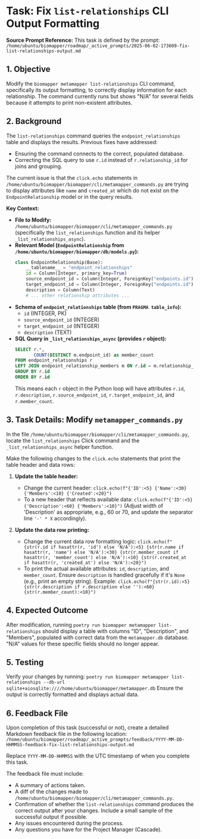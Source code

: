 # Task: Fix `list-relationships` CLI Output Formatting

**Source Prompt Reference:** This task is defined by the prompt: `/home/ubuntu/biomapper/roadmap/_active_prompts/2025-06-02-173609-fix-list-relationships-output.md`

## 1. Objective

Modify the `biomapper metamapper list-relationships` CLI command, specifically its output formatting, to correctly display information for each relationship. The command currently runs but shows "N/A" for several fields because it attempts to print non-existent attributes.

## 2. Background

The `list-relationships` command queries the `endpoint_relationships` table and displays the results.
Previous fixes have addressed:
*   Ensuring the command connects to the correct, populated database.
*   Correcting the SQL query to use `r.id` instead of `r.relationship_id` for joins and grouping.

The current issue is that the `click.echo` statements in `/home/ubuntu/biomapper/biomapper/cli/metamapper_commands.py` are trying to display attributes like `name` and `created_at` which do not exist on the `EndpointRelationship` model or in the query results.

**Key Context:**

*   **File to Modify:** `/home/ubuntu/biomapper/biomapper/cli/metamapper_commands.py` (specifically the `list_relationships` function and its helper `_list_relationships_async`).
*   **Relevant Model (`EndpointRelationship` from `/home/ubuntu/biomapper/biomapper/db/models.py`):**
    ```python
    class EndpointRelationship(Base):
        __tablename__ = "endpoint_relationships"
        id = Column(Integer, primary_key=True)
        source_endpoint_id = Column(Integer, ForeignKey("endpoints.id"), nullable=False)
        target_endpoint_id = Column(Integer, ForeignKey("endpoints.id"), nullable=False)
        description = Column(Text)
        # ... other relationship attributes ...
    ```
*   **Schema of `endpoint_relationships` table (from `PRAGMA table_info`):**
    *   `id` (INTEGER, PK)
    *   `source_endpoint_id` (INTEGER)
    *   `target_endpoint_id` (INTEGER)
    *   `description` (TEXT)
*   **SQL Query in `_list_relationships_async` (provides `r` object):**
    ```sql
    SELECT r.*,
           COUNT(DISTINCT m.endpoint_id) as member_count
    FROM endpoint_relationships r
    LEFT JOIN endpoint_relationship_members m ON r.id = m.relationship_id
    GROUP BY r.id
    ORDER BY r.id
    ```
    This means each `r` object in the Python loop will have attributes `r.id`, `r.description`, `r.source_endpoint_id`, `r.target_endpoint_id`, and `r.member_count`.

## 3. Task Details: Modify `metamapper_commands.py`

In the file `/home/ubuntu/biomapper/biomapper/cli/metamapper_commands.py`, locate the `list_relationships` Click command and the `_list_relationships_async` helper function.

Make the following changes to the `click.echo` statements that print the table header and data rows:

1.  **Update the table header:**
    *   Change the current header:
        `click.echo(f"{'ID':<5} {'Name':<30} {'Members':<10} {'Created':<20}")`
    *   To a new header that reflects available data:
        `click.echo(f"{'ID':<5} {'Description':<60} {'Members':<10}")`
        (Adjust width of 'Description' as appropriate, e.g., 60 or 70, and update the separator line `'-' * X` accordingly).

2.  **Update the data row printing:**
    *   Change the current data row formatting logic:
        `click.echo(f"{str(r.id if hasattr(r, 'id') else 'N/A'):<5} {str(r.name if hasattr(r, 'name') else 'N/A'):<30} {str(r.member_count if hasattr(r, 'member_count') else 'N/A'):<10} {str(r.created_at if hasattr(r, 'created_at') else 'N/A'):<20}")`
    *   To print the actual available attributes: `id`, `description`, and `member_count`.
        Ensure `description` is handled gracefully if it's `None` (e.g., print an empty string).
        Example:
        `click.echo(f"{str(r.id):<5} {str(r.description if r.description else ''):<60} {str(r.member_count):<10}")`

## 4. Expected Outcome

After modification, running `poetry run biomapper metamapper list-relationships` should display a table with columns "ID", "Description", and "Members", populated with correct data from the `metamapper.db` database. "N/A" values for these specific fields should no longer appear.

## 5. Testing

Verify your changes by running:
`poetry run biomapper metamapper list-relationships --db-url sqlite+aiosqlite:////home/ubuntu/biomapper/metamapper.db`
Ensure the output is correctly formatted and displays actual data.

## 6. Feedback File

Upon completion of this task (successful or not), create a detailed Markdown feedback file in the following location:
`/home/ubuntu/biomapper/roadmap/_active_prompts/feedback/YYYY-MM-DD-HHMMSS-feedback-fix-list-relationships-output.md`

Replace `YYYY-MM-DD-HHMMSS` with the UTC timestamp of when you complete this task.

The feedback file must include:
*   A summary of actions taken.
*   A diff of the changes made to `/home/ubuntu/biomapper/biomapper/cli/metamapper_commands.py`.
*   Confirmation of whether the `list-relationships` command produces the correct output after your changes. Include a small sample of the successful output if possible.
*   Any issues encountered during the process.
*   Any questions you have for the Project Manager (Cascade).
